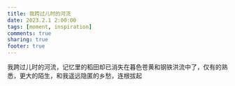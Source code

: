 ```yaml
---
title: 我跨过儿时的河流
date: 2023.2.1 2:00:00
tags: [moment, inspiration]
comments: true
sharing: true
footer: true
---
```

我跨过儿时的河流，记忆里的稻田却已消失在暮色苍黄和钢铁洪流中了，仅有的熟悉，更大的陌生，和我遥远隐匿的乡愁，连根拔起


